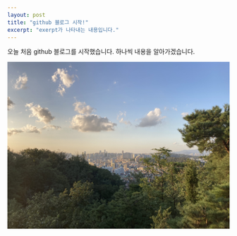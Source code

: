 ```yaml
---
layout: post
title: "github 블로그 시작!"
excerpt: "exerpt가 나타내는 내용입니다."
---
```


오늘 처음 github 블로그를 시작했습니다.
하나씩 내용을 알아가겠습니다.

![이미지](../images/22-02-14-start/배경화면.jpg)
